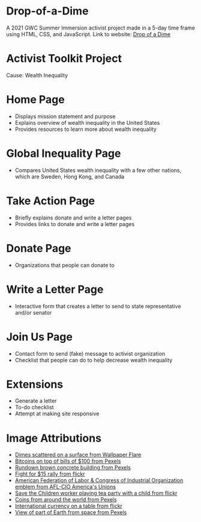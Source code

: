 # Drop-of-a-Dime
A 2021 GWC Summer Immersion activist project made in a 5-day time frame using HTML, CSS, and JavaScript.
Link to website: [Drop of a Dime](https://km-verde.github.io/Drop-of-a-Dime/)

# Activist Toolkit Project
Cause: Wealth Inequality

# Home Page
- Displays mission statement and purpose
- Explains overview of wealth inequality in the United States
- Provides resources to learn more about wealth inequality

# Global Inequality Page
- Compares United States wealth inequality with a few other nations, which are Sweden, Hong Kong, and Canada

# Take Action Page
- Briefly explains donate and write a letter pages
- Provides links to donate and write a letter pages

# Donate Page
- Organizations that people can donate to

# Write a Letter Page
- Interactive form that creates a letter to send to state representative and/or senator

# Join Us Page
- Contact form to send (fake) message to activist organization
- Checklist that people can do to help decrease wealth inequality

# Extensions
- Generate a letter
- To-do checklist
- Attempt at making site responsive

# Image Attributions
- [Dimes scattered on a surface from Wallpaper Flare](https://www.wallpaperflare.com/macro-photo-of-round-silver-colored-coins-money-dime-wristwatch-wallpaper-ewvhf)
- [Bitcoins on top of bills of $100 from Pexels](https://www.pexels.com/photo/round-silver-and-gold-coins-730564/)
- [Rundown brown concrete building from Pexels](https://www.pexels.com/photo/white-parabolic-antenna-beside-brown-concrete-building-889042/)
- [Fight for $15 rally from flickr](https://www.flickr.com/photos/otto-yamamoto/16975553649)
- [American Federation of Labor & Congress of Industrial Organization emblem from AFL-CIO America's Unions](https://aflcio.org/)
- [Save the Children worker playing tea party with a child from flickr](https://www.flickr.com/photos/savethechildrenusa/8671581607/)
- [Coins from around the world from Pexels](https://www.pexels.com/photo/heap-of-golden-and-silver-coins-3222685/)
- [International currency on a table from flickr](https://www.flickr.com/photos/earlg/182538685)
- [View of part of Earth from space from Pexels](https://www.pexels.com/photo/planet-earth-220201/)
